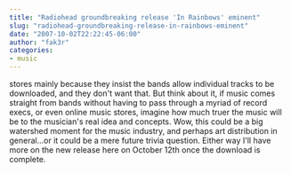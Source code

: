 ```yaml
---
title: "Radiohead groundbreaking release 'In Rainbows' eminent"
slug: "radiohead-groundbreaking-release-in-rainbows-eminent"
date: "2007-10-02T22:22:45-06:00"
author: "fak3r"
categories:
- music
---
```


 stores mainly because they insist the bands allow individual tracks to be downloaded, and they don't want that.  But think about it, if music comes straight from bands without having to pass through a myriad of record execs, or even online music stores, imagine how much truer the music will be to the musician's real idea and concepts.  Wow, this could be a big watershed moment for the music industry, and perhaps art distribution in general...or it could be a mere future trivia question.  Either way I'll have more on the new release here on October 12th once the download is complete.
